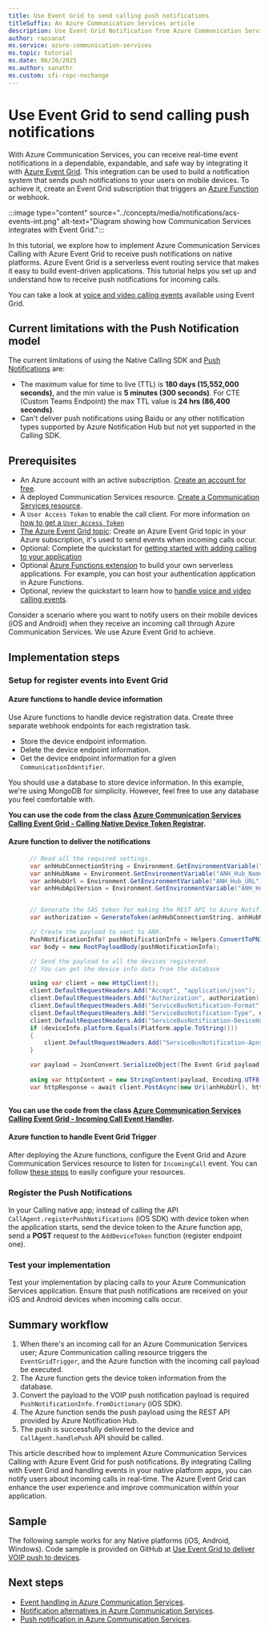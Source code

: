 ```yaml
---
title: Use Event Grid to send calling push notifications
titleSuffix: An Azure Communication Services article
description: Use Event Grid Notification from Azure Communication Services Native Calling to Incoming VOIP call events payload to devices via Azure Notification Hub.
author: raosanat
ms.service: azure-communication-services
ms.topic: tutorial
ms.date: 06/28/2025
ms.author: sanathr
ms.custom: sfi-ropc-nochange
---
```


# Use Event Grid to send calling push notifications

With Azure Communication Services, you can receive real-time event notifications in a dependable, expandable, and safe way by integrating it with [Azure Event Grid](https://azure.microsoft.com/services/event-grid/). This integration can be used to build a notification system that sends push notifications to your users on mobile devices. To achieve it, create an Event Grid subscription that triggers an [Azure Function](../../azure-functions/functions-overview.md) or webhook.

:::image type="content" source="../concepts/media/notifications/acs-events-int.png" alt-text="Diagram showing how Communication Services integrates with Event Grid.":::

In this tutorial, we explore how to implement Azure Communication Services Calling with Azure Event Grid to receive push notifications on native platforms. Azure Event Grid is a serverless event routing service that makes it easy to build event-driven applications. This tutorial helps you set up and understand how to receive push notifications for incoming calls.

You can take a look at [voice and video calling events](../../event-grid/communication-services-voice-video-events.md) available using Event Grid.

## Current limitations with the Push Notification model

The current limitations of using the Native Calling SDK and [Push Notifications](../how-tos/calling-sdk/push-notifications.md) are:

* The maximum value for time to live (TTL) is **180 days (15,552,000 seconds)**, and the min value is **5 minutes (300 seconds)**. For CTE (Custom Teams Endpoint) the max TTL value is **24 hrs (86,400 seconds)**.
* Can't deliver push notifications using Baidu or any other notification types supported by Azure Notification Hub but not yet supported in the Calling SDK.

## Prerequisites

* An Azure account with an active subscription. [Create an account for free](https://azure.microsoft.com/pricing/purchase-options/azure-account?cid=msft_learn).
* A deployed Communication Services resource. [Create a Communication Services resource](../quickstarts/create-communication-resource.md).
* A `User Access Token` to enable the call client. For more information on [how to get a `User Access Token`](../quickstarts/identity/access-tokens.md)
* [The Azure Event Grid topic](../../event-grid/custom-event-quickstart-portal.md): Create an Azure Event Grid topic in your Azure subscription, it's used to send events when incoming calls occur.
* Optional: Complete the quickstart for [getting started with adding calling to your application](../quickstarts/voice-video-calling/getting-started-with-calling.md)
* Optional [Azure Functions extension](https://marketplace.visualstudio.com/items?itemName=ms-azuretools.vscode-azurefunctions) to build your own serverless applications. For example, you can host your authentication application in Azure Functions.
* Optional, review the quickstart to learn how to [handle voice and video calling events](../quickstarts/voice-video-calling/handle-calling-events.md).

Consider a scenario where you want to notify users on their mobile devices (iOS and Android) when they receive an incoming call through Azure Communication Services. We use Azure Event Grid to achieve.

## Implementation steps

### Setup for register events into Event Grid

#### Azure functions to handle device information

Use Azure functions to handle device registration data. Create three separate webhook endpoints for each registration task.

- Store the device endpoint information.
- Delete the device endpoint information.
- Get the device endpoint information for a given `CommunicationIdentifier`.

You should use a database to store device information. In this example, we're using MongoDB for simplicity. However, feel free to use any database you feel comfortable with.

**You can use the code from the class [Azure Communication Services Calling Event Grid - Calling Native Device Token Registrar](https://github.com/Azure-Samples/azure-communication-services-calling-event-grid/blob/main/add-calling-push-notifications-event-grid/ACSCallingNativeRegistrarLite/Functions/ACSCallingNativeDeviceTokenRegistrar.cs).**

#### Azure function to deliver the notifications

```csharp
      // Read all the required settings.
      var anhHubConnectionString = Environment.GetEnvironmentVariable("ANH_Hub_Connection_String");
      var anhHubName = Environment.GetEnvironmentVariable("ANH_Hub_Name");
      var anhHubUrl = Environment.GetEnvironmentVariable("ANH_Hub_URL");
      var anhHubApiVersion = Environment.GetEnvironmentVariable("ANH_Hub_Api_Version") ?? Defaults.ANH_DEFAULT_REST_API_VERSION;


      // Generate the SAS token for making the REST API to Azure Notification Hub
      var authorization = GenerateToken(anhHubConnectionString, anhHubName);

      // Create the payload to sent to ANH.
      PushNotificationInfo? pushNotificationInfo = Helpers.ConvertToPNInfo(input, logger) ?? throw new Exception("Could not extract PN info");
      var body = new RootPayloadBody(pushNotificationInfo);

      // Send the payload to all the devices registered.
      // You can get the device info data from the database

      using var client = new HttpClient();
      client.DefaultRequestHeaders.Add("Accept", "application/json");
      client.DefaultRequestHeaders.Add("Authorization", authorization);
      client.DefaultRequestHeaders.Add("ServiceBusNotification-Format", deviceInfo.platform);
      client.DefaultRequestHeaders.Add("ServiceBusNotification-Type", deviceInfo.platform);
      client.DefaultRequestHeaders.Add("ServiceBusNotification-DeviceHandle", deviceInfo.deviceToken);
      if (deviceInfo.platform.Equals(Platform.apple.ToString()))
      {
          client.DefaultRequestHeaders.Add("ServiceBusNotification-Apns-Push-Type", "voip");
      }

      var payload = JsonConvert.SerializeObject(The Event Grid payload model);
  
      using var httpContent = new StringContent(payload, Encoding.UTF8, "application/json");
      var httpResponse = await client.PostAsync(new Uri(anhHubUrl), httpContent).ConfigureAwait(false);
                
```

**You can use the code from the class [Azure Communication Services Calling Event Grid - Incoming Call Event Handler](https://github.com/Azure-Samples/azure-communication-services-calling-event-grid/blob/main/add-calling-push-notifications-event-grid/ACSCallingNativeRegistrarLite/Functions/IncomingCallEventHandler.cs).**

#### Azure function to handle Event Grid Trigger

After deploying the Azure functions, configure the Event Grid and Azure Communication Services resource to listen for `IncomingCall` event. You can follow [these steps](https://github.com/Azure-Samples/azure-communication-services-calling-event-grid/tree/main/add-calling-push-notifications-event-grid#steps) to easily configure your resources.

### Register the Push Notifications

In your Calling native app; instead of calling the API `CallAgent.registerPushNotifications` (iOS SDK) with device token when the application starts, send the device token to the Azure function app, send a **POST** request to the `AddDeviceToken` function (register endpoint one).

### Test your implementation

Test your implementation by placing calls to your Azure Communication Services application. Ensure that push notifications are received on your iOS and Android devices when incoming calls occur.

## Summary workflow

1. When there's an incoming call for an Azure Communication Services user; Azure Communication calling resource triggers the `EventGridTrigger`, and the Azure function with the incoming call payload be executed.
2. The Azure function gets the device token information from the database.
3. Convert the payload to the VOIP push notification payload is required `PushNotificationInfo.fromDictionary` (iOS SDK).
4. The Azure function sends the push payload using the REST API provided by Azure Notification Hub.
5. The push is successfully delivered to the device and `CallAgent.handlePush` API should be called.

This article described how to implement Azure Communication Services Calling with Azure Event Grid for push notifications. By integrating Calling with Event Grid and handling events in your native platform apps, you can notify users about incoming calls in real-time. The Azure Event Grid can enhance the user experience and improve communication within your application.

## Sample

The following sample works for any Native platforms (iOS, Android, Windows).
Code sample is provided on GitHub at [Use Event Grid to deliver VOIP push to devices](https://github.com/Azure-Samples/azure-communication-services-calling-event-grid/tree/main/add-calling-push-notifications-event-grid).

## Next steps

- [Event handling in Azure Communication Services](../../event-grid/event-schema-communication-services.md).
- [Notification alternatives in Azure Communication Services](../concepts/notifications.md).
- [Push notification in Azure Communication Services](../how-tos/calling-sdk/push-notifications.md).

